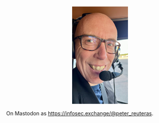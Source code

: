 

<p align="center">
  <img src="https://raw.githubusercontent.com/reuteras/reuteras/main/images/profile.jpg" alt="Profile picture" style="width: 150px; height: auto;"/>
</p>

<p>
On Mastodon as <a rel="me" href="https://infosec.exchange/@peter_reuteras">https://infosec.exchange/@peter_reuteras</a>.
</p>

